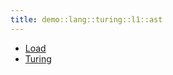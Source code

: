 ```yaml
---
title: demo::lang::turing::l1::ast
---
```



* [Load](../../../../../../Library/demo/lang/turing/l1/ast/Load.md)
* [Turing](../../../../../../Library/demo/lang/turing/l1/ast/Turing.md)